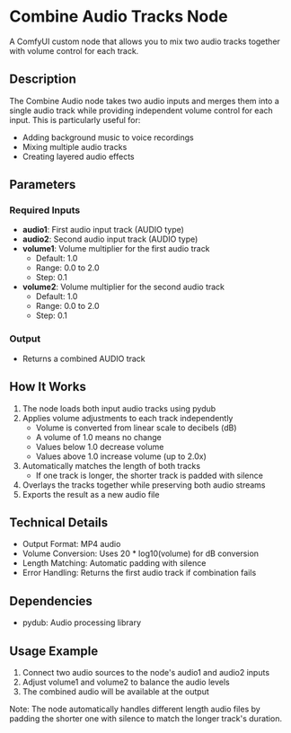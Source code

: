 # Combine Audio Tracks Node

A ComfyUI custom node that allows you to mix two audio tracks together with volume control for each track.

## Description

The Combine Audio node takes two audio inputs and merges them into a single audio track while providing independent volume control for each input. This is particularly useful for:
- Adding background music to voice recordings
- Mixing multiple audio tracks
- Creating layered audio effects

## Parameters

### Required Inputs
- **audio1**: First audio input track (AUDIO type)
- **audio2**: Second audio input track (AUDIO type)
- **volume1**: Volume multiplier for the first audio track
  - Default: 1.0
  - Range: 0.0 to 2.0
  - Step: 0.1
- **volume2**: Volume multiplier for the second audio track
  - Default: 1.0
  - Range: 0.0 to 2.0
  - Step: 0.1

### Output
- Returns a combined AUDIO track

## How It Works

1. The node loads both input audio tracks using pydub
2. Applies volume adjustments to each track independently
   - Volume is converted from linear scale to decibels (dB)
   - A volume of 1.0 means no change
   - Values below 1.0 decrease volume
   - Values above 1.0 increase volume (up to 2.0x)
3. Automatically matches the length of both tracks
   - If one track is longer, the shorter track is padded with silence
4. Overlays the tracks together while preserving both audio streams
5. Exports the result as a new audio file

## Technical Details

- Output Format: MP4 audio
- Volume Conversion: Uses 20 * log10(volume) for dB conversion
- Length Matching: Automatic padding with silence
- Error Handling: Returns the first audio track if combination fails

## Dependencies

- pydub: Audio processing library

## Usage Example

1. Connect two audio sources to the node's audio1 and audio2 inputs
2. Adjust volume1 and volume2 to balance the audio levels
3. The combined audio will be available at the output

Note: The node automatically handles different length audio files by padding the shorter one with silence to match the longer track's duration.
